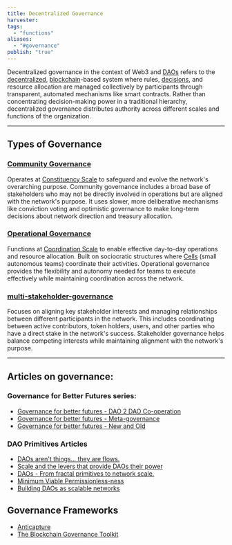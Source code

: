 ```yaml
---
title: Decentralized Governance
harvester: 
tags:
  - "functions"
aliases:
  - "#governance"
publish: "true"
---
```


Decentralized governance in the context of Web3 and [DAOs](/tags/daos.md) refers to the [decentralized](/tags/decentralization.md), [blockchain](/tags/blockchain.md)-based system where rules, [decisions](/tags/decisions.md), and resource allocation are managed collectively by participants through transparent, automated mechanisms like smart contracts. Rather than concentrating decision-making power in a traditional hierarchy, decentralized governance distributes authority across different scales and functions of the organization.

---

## Types of Governance

### [Community Governance](/artifacts/patterns/community-governance.md)

Operates at [Constituency Scale](/tags/groups/scale/Constituency%20Scale.md) to safeguard and evolve the network's overarching purpose. Community governance includes a broad base of stakeholders who may not be directly involved in operations but are aligned with the network's purpose. It uses slower, more deliberative mechanisms like conviction voting and optimistic governance to make long-term decisions about network direction and treasury allocation.

### [Operational Governance](/artifacts/patterns/operational-governance.md)

Functions at [Coordination Scale](/tags/groups/scale/Coordination%20Scale.md) to enable effective day-to-day operations and resource allocation. Built on sociocratic structures where [Cells](/test-pattern.md) (small autonomous teams) coordinate their activities. Operational governance provides the flexibility and autonomy needed for teams to execute effectively while maintaining coordination across the network.

### [multi-stakeholder-governance](/notes/dao-primitives/implementation/patterns/constituency-scale-patterns/multi-stakeholder-governance.md)

Focuses on aligning key stakeholder interests and managing relationships between different participants in the network. This includes coordinating between active contributors, token holders, users, and other parties who have a direct stake in the network's success. Stakeholder governance helps balance competing interests while maintaining alignment with the network's purpose.

---

## Articles on governance:

### Governance for Better Futures series:

- [Governance for better futures - DAO 2 DAO Co-operation](/artifacts/articles/governance-for-better-futures%201/Governance%20for%20better%20futures%20-%20DAO%202%20DAO%20Co-operation.md)
- [Governance for better futures - Meta-governance](/artifacts/articles/governance-for-better-futures%201/Governance%20for%20better%20futures%20-%20Meta-governance.md)
- [Governance for better futures - New and Old](/artifacts/articles/governance-for-better-futures%201/Governance%20for%20better%20futures%20-%20New%20and%20Old.md)

### DAO Primitives Articles

- [DAOs aren't things... they are flows.](/artifacts/articles/network-evolution%201/DAOs%20aren't%20things...%20they%20are%20flows..md)
-  [Scale and the levers that provide DAOs their power](/artifacts/articles/network-evolution%201/Scale%20and%20the%20levers%20that%20provide%20DAOs%20their%20power.md)
-  [DAOs - From fractal primitives to network scale.](/artifacts/articles/network-evolution%201/DAOs%20-%20From%20fractal%20primitives%20to%20network%20scale..md)
-  [Minimum Viable Permissionless-ness](/artifacts/articles/network-evolution%201/Minimum%20Viable%20Permissionless-ness.md)
-  [Building DAOs as scalable networks](/artifacts/articles/network-evolution%201/Building%20DAOs%20as%20scalable%20networks.md)


## Governance Frameworks

- [Anticapture](/Anticapture.md)
- [The Blockchain Governance Toolkit](/notes/links/to-review/The%20Blockchain%20Governance%20Toolkit.md)
